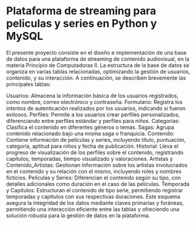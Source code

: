 # Plataforma de streaming para peliculas y series en Python y MySQL

El presente proyecto consiste en el diseño e implementación de una base de datos para una plataforma de streaming de 
contenido audiovisual, en la materia Principio de Computadoras II. La estructura de la base de datos se organiza en varias 
tablas relacionadas, optimizando la gestión de usuarios, contenido, y su interacción. A continuación, se describen 
brevemente las principales tablas:

Usuarios: Almacena la información básica de los usuarios registrados, como nombre, correo electrónico y contraseña.
Formulario: Registra los intentos de autenticación realizados por los usuarios, indicando si fueron exitosos.
Perfiles: Permite a los usuarios crear perfiles personalizados, diferenciando entre perfiles estándar y perfiles para niños.
Categorías: Clasifica el contenido en diferentes géneros o temas.
Sagas: Agrupa contenido relacionado bajo una misma saga o franquicia.
Contenido: Contiene información de películas y series, incluyendo título, puntuación, categoría, aptitud para niños y fecha de publicación.
Historial: Lleva el progreso de visualización de los perfiles sobre el contenido, registrando capítulos, temporadas, tiempo visualizado y valoraciones.
Artistas y Contenido_Artistas: Gestionan información sobre los artistas involucrados en el contenido y su relación con el mismo, incluyendo roles y nombres ficticios.
Películas y Series: Diferencian el contenido según su tipo, con detalles adicionales como duración en el caso de las películas.
Temporada y Capítulos: Estructuran el contenido de tipo serie, permitiendo registrar temporadas y capítulos con sus respectivas duraciones.
Este esquema asegura la integridad de los datos mediante claves primarias y foráneas, permitiendo una interacción eficiente entre las tablas y ofreciendo una solución robusta para la gestión de datos en la plataforma.


